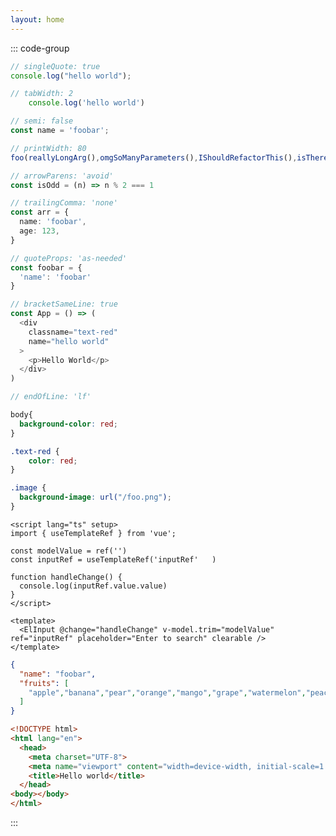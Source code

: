 ```yaml
---
layout: home
---
```


<Hero />

::: code-group

<!-- prettier-ignore -->
```ts [ts.ts] prettier-check
// singleQuote: true
console.log("hello world");

// tabWidth: 2
    console.log('hello world')

// semi: false
const name = 'foobar';

// printWidth: 80
foo(reallyLongArg(),omgSoManyParameters(),IShouldRefactorThis(),isThereSeriouslyAnotherOne());

// arrowParens: 'avoid'
const isOdd = (n) => n % 2 === 1

// trailingComma: 'none'
const arr = {
  name: 'foobar',
  age: 123,
}

// quoteProps: 'as-needed'
const foobar = {
  'name': 'foobar'
}

// bracketSameLine: true
const App = () => (
  <div 
    classname="text-red" 
    name="hello world"
  >
    <p>Hello World</p>
  </div>
)

// endOfLine: 'lf'
```

<!-- prettier-ignore -->
```css [css.css] prettier-check
body{
  background-color: red;
}

.text-red {
    color: red;
}

.image {
  background-image: url("/foo.png");
}
```

<!-- prettier-ignore -->
```vue [vue.vue] prettier-check
<script lang="ts" setup>
import { useTemplateRef } from 'vue';

const modelValue = ref('')
const inputRef = useTemplateRef('inputRef'   )

function handleChange() {
  console.log(inputRef.value.value)
}
</script>

<template>
  <ElInput @change="handleChange" v-model.trim="modelValue" ref="inputRef" placeholder="Enter to search" clearable />
</template>
```

<!-- prettier-ignore -->
```json [json.json] prettier-check
{
  "name": "foobar",
  "fruits": [
    "apple","banana","pear","orange","mango","grape","watermelon","peach","pineapple","strawberry"
  ]
}
```

<!-- prettier-ignore -->
```html [html.html] prettier-check
<!DOCTYPE html>
<html lang="en">
  <head>
    <meta charset="UTF-8">
    <meta name="viewport" content="width=device-width, initial-scale=1.0, viewport-fit=cover" />
    <title>Hello world</title>
  </head>
<body></body>
</html>
```

:::
